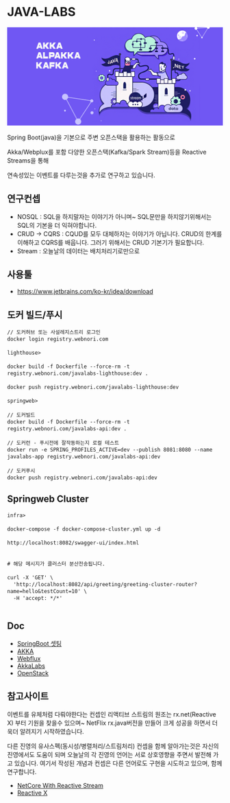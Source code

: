 # JAVA-LABS

![텍스트](./springweb//doc/akka-intro.png)


Spring Boot(java)을 기본으로 주변 오픈스택을 활용하는 활동으로

Akka/Webplux를 포함 다양한 오픈스택(Kafka/Spark Stream)등을  Reactive Streams을 통해 

연속성있는 이벤트를 다루는것을 추가로 연구하고 있습니다.


## 연구컨셉
- NOSQL : SQL을 하지말자는 이야기가 아니며~ SQL문만을 하지않기위해서는 SQL의 기본을 더 익혀야합니다.
- CRUD -> CQRS : CQUD를 모두 대체하자는 이야기가 아닙니다. CRUD의 한계를 이해하고 CQRS를 배웁니다. 그러기 위해서는 CRUD 기본기가 필요합니다.
- Stream : 오늘날의 데이터는 배치처리기로만으로 

## 사용툴

- https://www.jetbrains.com/ko-kr/idea/download


## 도커 빌드/푸시

```
// 도커허브 또는 사설레지스트리 로그인
docker login registry.webnori.com

lighthouse>

docker build -f Dockerfile --force-rm -t registry.webnori.com/javalabs-lighthouse:dev .

docker push registry.webnori.com/javalabs-lighthouse:dev

springweb>

// 도커빌드
docker build -f Dockerfile --force-rm -t registry.webnori.com/javalabs-api:dev .

// 도커런 - 푸시전에 잘작동하는지 로컬 테스트
docker run -e SPRING_PROFILES_ACTIVE=dev --publish 8081:8080 --name javalabs-app registry.webnori.com/javalabs-api:dev

// 도커푸시
docker push registry.webnori.com/javalabs-api:dev

```

## Springweb Cluster

```
infra>

docker-compose -f docker-compose-cluster.yml up -d

http://localhost:8082/swagger-ui/index.html


# 해당 메시지가 클러스터 분산전송됩니다.

curl -X 'GET' \
  'http://localhost:8082/api/greeting/greeting-cluster-router?name=hello&testCount=10' \
  -H 'accept: */*'


```

## Doc

- [SpringBoot 셋팅](./springweb/README.md)
- [AKKA](./springweb/src/test/java/com/webnori/springweb/akka/README.md)
- [Webflux](./springweb/src/test/java/com/webnori/springweb/webflux/README.md)
- [AkkaLabs](https://wiki.webnori.com/display/AKKA/AKKA+Labs)
- [OpenStack](./infra/README.md)


## 참고사이트

이벤트를 유체처럼 다뤄야한다는 컨셉인 리액티브 스트림의 원조는 rx.net(Reactive X) 부터 기원을 찾을수 있으며~
NetFlix rx.java버전을 만들어 크게 성공을 하면서 더욱더 알려지기 시작하였습니다.

다른 진영의 유사스펙(동시성/병렬처리/스트림처리) 컨셉을 함께 알아가는것은 자신의 진영에서도 도움이 되며
오늘날의 각 진영의 언어는 서로 상호영향을 주면서 발전해 가고 있습니다.
여기서 작성된 개념과 컨셉은 다른 언어로도 구현을 시도하고 있으며, 함께 연구합니다.

- [NetCore With Reactive Stream](https://github.com/psmon/NetCoreLabs)
- [Reactive X](https://reactivex.io/)